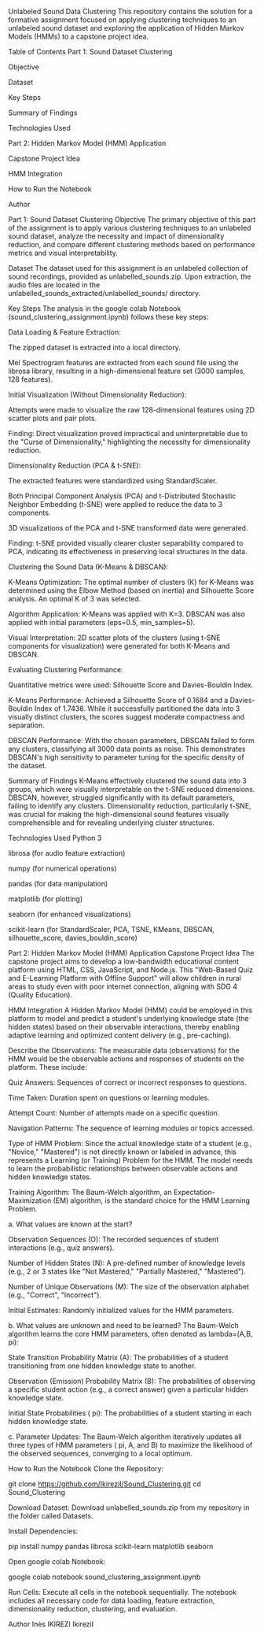 Unlabeled Sound Data Clustering
This repository contains the solution for a formative assignment focused on applying clustering techniques to an unlabeled sound dataset and exploring the application of Hidden Markov Models (HMMs) to a capstone project idea.

Table of Contents
Part 1: Sound Dataset Clustering

Objective

Dataset

Key Steps

Summary of Findings

Technologies Used

Part 2: Hidden Markov Model (HMM) Application

Capstone Project Idea

HMM Integration

How to Run the Notebook

Author

Part 1: Sound Dataset Clustering
Objective
The primary objective of this part of the assignment is to apply various clustering techniques to an unlabeled sound dataset, analyze the necessity and impact of dimensionality reduction, and compare different clustering methods based on performance metrics and visual interpretability.

Dataset
The dataset used for this assignment is an unlabeled collection of sound recordings, provided as unlabelled_sounds.zip. Upon extraction, the audio files are located in the unlabelled_sounds_extracted/unlabelled_sounds/ directory.

Key Steps
The analysis in the google colab Notebook (sound_clustering_assignment.ipynb) follows these key steps:

Data Loading & Feature Extraction:

The zipped dataset is extracted into a local directory.

Mel Spectrogram features are extracted from each sound file using the librosa library, resulting in a high-dimensional feature set (3000 samples, 128 features).

Initial Visualization (Without Dimensionality Reduction):

Attempts were made to visualize the raw 128-dimensional features using 2D scatter plots and pair plots.

Finding: Direct visualization proved impractical and uninterpretable due to the "Curse of Dimensionality," highlighting the necessity for dimensionality reduction.

Dimensionality Reduction (PCA & t-SNE):

The extracted features were standardized using StandardScaler.

Both Principal Component Analysis (PCA) and t-Distributed Stochastic Neighbor Embedding (t-SNE) were applied to reduce the data to 3 components.

3D visualizations of the PCA and t-SNE transformed data were generated.

Finding: t-SNE provided visually clearer cluster separability compared to PCA, indicating its effectiveness in preserving local structures in the data.

Clustering the Sound Data (K-Means & DBSCAN):

K-Means Optimization: The optimal number of clusters (K) for K-Means was determined using the Elbow Method (based on inertia) and Silhouette Score analysis. An optimal K of 3 was selected.

Algorithm Application: K-Means was applied with K=3. DBSCAN was also applied with initial parameters (eps=0.5, min_samples=5).

Visual Interpretation: 2D scatter plots of the clusters (using t-SNE components for visualization) were generated for both K-Means and DBSCAN.

Evaluating Clustering Performance:

Quantitative metrics were used: Silhouette Score and Davies-Bouldin Index.

K-Means Performance: Achieved a Silhouette Score of 0.1684 and a Davies-Bouldin Index of 1.7438. While it successfully partitioned the data into 3 visually distinct clusters, the scores suggest moderate compactness and separation.

DBSCAN Performance: With the chosen parameters, DBSCAN failed to form any clusters, classifying all 3000 data points as noise. This demonstrates DBSCAN's high sensitivity to parameter tuning for the specific density of the dataset.

Summary of Findings
K-Means effectively clustered the sound data into 3 groups, which were visually interpretable on the t-SNE reduced dimensions. DBSCAN, however, struggled significantly with its default parameters, failing to identify any clusters. Dimensionality reduction, particularly t-SNE, was crucial for making the high-dimensional sound features visually comprehensible and for revealing underlying cluster structures.

Technologies Used
Python 3

librosa (for audio feature extraction)

numpy (for numerical operations)

pandas (for data manipulation)

matplotlib (for plotting)

seaborn (for enhanced visualizations)

scikit-learn (for StandardScaler, PCA, TSNE, KMeans, DBSCAN, silhouette_score, davies_bouldin_score)

Part 2: Hidden Markov Model (HMM) Application
Capstone Project Idea
The capstone project aims to develop a low-bandwidth educational content platform using HTML, CSS, JavaScript, and Node.js. This "Web-Based Quiz and E-Learning Platform with Offline Support" will allow children in rural areas to study even with poor internet connection, aligning with SDG 4 (Quality Education).

HMM Integration
A Hidden Markov Model (HMM) could be employed in this platform to model and predict a student's underlying knowledge state (the hidden states) based on their observable interactions, thereby enabling adaptive learning and optimized content delivery (e.g., pre-caching).

Describe the Observations:
The measurable data (observations) for the HMM would be the observable actions and responses of students on the platform. These include:

Quiz Answers: Sequences of correct or incorrect responses to questions.

Time Taken: Duration spent on questions or learning modules.

Attempt Count: Number of attempts made on a specific question.

Navigation Patterns: The sequence of learning modules or topics accessed.

Type of HMM Problem:
Since the actual knowledge state of a student (e.g., "Novice," "Mastered") is not directly known or labeled in advance, this represents a Learning (or Training) Problem for the HMM. The model needs to learn the probabilistic relationships between observable actions and hidden knowledge states.

Training Algorithm:
The Baum-Welch algorithm, an Expectation-Maximization (EM) algorithm, is the standard choice for the HMM Learning Problem.

a. What values are known at the start?

Observation Sequences (O): The recorded sequences of student interactions (e.g., quiz answers).

Number of Hidden States (N): A pre-defined number of knowledge levels (e.g., 2 or 3 states like "Not Mastered," "Partially Mastered," "Mastered").

Number of Unique Observations (M): The size of the observation alphabet (e.g., "Correct", "Incorrect").

Initial Estimates: Randomly initialized values for the HMM parameters.

b. What values are unknown and need to be learned?
The Baum-Welch algorithm learns the core HMM parameters, often denoted as 
lambda=(A,B,
pi):

State Transition Probability Matrix (A): The probabilities of a student transitioning from one hidden knowledge state to another.

Observation (Emission) Probability Matrix (B): The probabilities of observing a specific student action (e.g., a correct answer) given a particular hidden knowledge state.

Initial State Probabilities (
pi): The probabilities of a student starting in each hidden knowledge state.

c. Parameter Updates:
The Baum-Welch algorithm iteratively updates all three types of HMM parameters (
pi, A, and B) to maximize the likelihood of the observed sequences, converging to a local optimum.

How to Run the Notebook
Clone the Repository:

git clone https://github.com/IkireziI/Sound_Clustering.git
cd Sound_Clustering

Download Dataset: Download unlabelled_sounds.zip from my repository in the folder called Datasets.

Install Dependencies:

pip install numpy pandas librosa scikit-learn matplotlib seaborn

Open google colab Notebook:

google colab notebook sound_clustering_assignment.ipynb

Run Cells: Execute all cells in the notebook sequentially. The notebook includes all necessary code for data loading, feature extraction, dimensionality reduction, clustering, and evaluation.





Author
Inès IKIREZI
IkireziI
